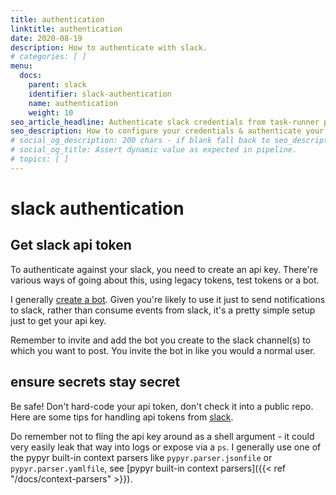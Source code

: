 ```yaml
---
title: authentication
linktitle: authentication
date: 2020-08-19
description: How to authenticate with slack.
# categories: [ ]
menu:
  docs:
    parent: slack
    identifier: slack-authentication
    name: authentication
    weight: 10
seo_article_headline: Authenticate slack credentials from task-runner pipeline.
seo_description: How to configure your credentials & authenticate your automation pipeline against slack.
# social_og_description: 200 chars - if blank fall back to seo_description then description
# social_og_title: Assert dynamic value as expected in pipeline.
# topics: [ ]
---
```

# slack authentication
## Get slack api token
To authenticate against your slack, you need to create an api key.
There're various ways of going about this, using legacy tokens, test
tokens or a bot.

I generally [create a bot](https://my.slack.com/services/new/bot). Given
you're likely to use it just to send notifications to slack, rather
than consume events from slack, it's a pretty simple setup just to get
your api key.

Remember to invite and add the bot you create to the slack channel(s) to
which you want to post. You invite the bot in like you would a normal
user.

## ensure secrets stay secret
Be safe! Don't hard-code your api token, don't check it into a public
repo. Here are some tips for handling api tokens from
[slack](http://slackapi.github.io/python-slackclient/auth.html#handling-tokens).

Do remember not to fling the api key around as a shell argument - it
could very easily leak that way into logs or expose via a `ps`. I
generally use one of the pypyr built-in context parsers like
`pypyr.parser.jsonfile` or `pypyr.parser.yamlfile`, see [pypyr built-in
context parsers]({{< ref "/docs/context-parsers" >}}).